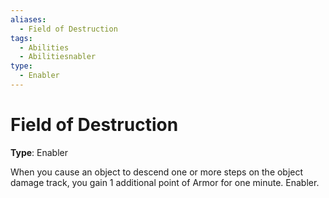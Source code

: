 ```yaml
---
aliases:
  - Field of Destruction
tags:
  - Abilities
  - Abilitiesnabler
type:
  - Enabler
---
```


# Field of Destruction

**Type**: Enabler

When you cause an object to descend one or more steps on the object damage track, you gain 1 additional point of Armor for one minute. Enabler.
